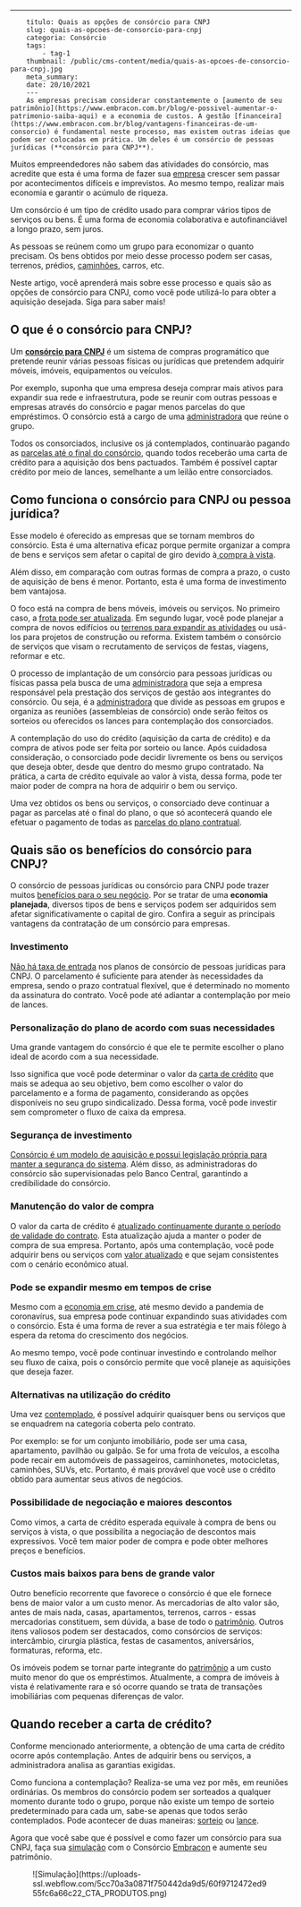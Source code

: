 ---
        titulo: Quais as opções de consórcio para CNPJ
        slug: quais-as-opcoes-de-consorcio-para-cnpj
        categoria: Consórcio
        tags:
            - tag-1
        thumbnail: /public/cms-content/media/quais-as-opcoes-de-consorcio-para-cnpj.jpg
        meta_summary: 
        date: 20/10/2021
        ---
        As empresas precisam considerar constantemente o [aumento de seu patrimônio](https://www.embracon.com.br/blog/e-possivel-aumentar-o-patrimonio-saiba-aqui) e a economia de custos. A gestão [financeira](https://www.embracon.com.br/blog/vantagens-financeiras-de-um-consorcio) é fundamental neste processo, mas existem outras ideias que podem ser colocadas em prática. Um deles é um consórcio de pessoas jurídicas (**consórcio para CNPJ**).

Muitos empreendedores não sabem das atividades do consórcio, mas acredite que esta é uma forma de fazer sua [empresa](https://www.embracon.com.br/blog/empresa-de-consorcio-saiba-o-que-considerar-antes-de-escolher) crescer sem passar por acontecimentos difíceis e imprevistos. Ao mesmo tempo, realizar mais economia e garantir o acúmulo de riqueza.

Um consórcio é um tipo de crédito usado para comprar vários tipos de serviços ou bens. É uma forma de economia colaborativa e autofinanciável a longo prazo, sem juros.

As pessoas se reúnem como um grupo para economizar o quanto precisam. Os bens obtidos por meio desse processo podem ser casas, terrenos, prédios, [caminhões](https://www.embracon.com.br/blog/dicas-na-hora-de-comprar-um-caminhao), carros, etc.

Neste artigo, você aprenderá mais sobre esse processo e quais são as opções de consórcio para CNPJ, como você pode utilizá-lo para obter a aquisição desejada. Siga para saber mais!

O que é o consórcio para CNPJ? 
-------------------------------

Um [**consórcio para CNPJ**](https://www.embracon.com.br/blog/posso-fazer-o-consorcio-em-nome-da-empresa) é um sistema de compras programático que pretende reunir várias pessoas físicas ou jurídicas que pretendem adquirir móveis, imóveis, equipamentos ou veículos.

Por exemplo, suponha que uma empresa deseja comprar mais ativos para expandir sua rede e infraestrutura, pode se reunir com outras pessoas e empresas através do consórcio e pagar menos parcelas do que empréstimos. O consórcio está a cargo de uma [administradora](https://www.embracon.com.br/blog/como-escolher-uma-administradora-de-consorcio) que reúne o grupo.

Todos os consorciados, inclusive os já contemplados, continuarão pagando as [parcelas até o final do consórcio](https://www.embracon.com.br/blog/como-calcular-as-parcelas-no-consorcio), quando todos receberão uma carta de crédito para a aquisição dos bens pactuados. Também é possível captar crédito por meio de lances, semelhante a um leilão entre consorciados.

Como funciona o consórcio para CNPJ ou pessoa jurídica? 
--------------------------------------------------------

Esse modelo é oferecido as empresas que se tornam membros do consórcio. Esta é uma alternativa eficaz porque permite organizar a compra de bens e serviços sem afetar o capital de giro devido à[ compra à vista](https://www.embracon.com.br/blog/qual-a-vantagem-do-pagamento-a-vista).

Além disso, em comparação com outras formas de compra a prazo, o custo de aquisição de bens é menor. Portanto, esta é uma forma de investimento bem vantajosa.

O foco está na compra de bens móveis, imóveis ou serviços. No primeiro caso, a [frota pode ser atualizada](https://www.embracon.com.br/blog/importancia-de-ter-uma-frota-para-o-seu-negocio). Em segundo lugar, você pode planejar a compra de novos edifícios ou [terrenos para expandir as atividades](https://www.embracon.com.br/blog/vale-a-pena-comprar-um-terreno-para-investir) ou usá-los para projetos de construção ou reforma. Existem também o consórcio de serviços que visam o recrutamento de serviços de festas, viagens, reformar e etc.

O processo de implantação de um consórcio para pessoas jurídicas ou físicas passa pela busca de uma [administradora](https://www.embracon.com.br/blog/afinal-o-que-uma-administradora-de-consorcio-faz) que seja a empresa responsável pela prestação dos serviços de gestão aos integrantes do consórcio. Ou seja, é a [administradora](https://www.embracon.com.br/blog/porque-escolher-a-embracon-como-sua-administradora-de-consorcio) que divide as pessoas em grupos e organiza as reuniões (assembleias de consórcio) onde serão feitos os sorteios ou oferecidos os lances para contemplação dos consorciados.

A contemplação do uso do crédito (aquisição da carta de crédito) e da compra de ativos pode ser feita por sorteio ou lance. Após cuidadosa consideração, o consorciado pode decidir livremente os bens ou serviços que deseja obter, desde que dentro do mesmo grupo contratado. Na prática, a carta de crédito equivale ao valor à vista, dessa forma, pode ter maior poder de compra na hora de adquirir o bem ou serviço.

Uma vez obtidos os bens ou serviços, o consorciado deve continuar a pagar as parcelas até o final do plano, o que só acontecerá quando ele efetuar o pagamento de todas as [parcelas do plano contratual](https://www.embracon.com.br/blog/como-e-feito-o-pagamento-da-parcela-do-consorcio).

Quais são os benefícios do consórcio para CNPJ? 
------------------------------------------------

O consórcio de pessoas jurídicas ou consórcio para CNPJ pode trazer muitos [benefícios para o seu negócio](https://www.embracon.com.br/blog/abra-seu-negocio-usando-o-consorcio). Por se tratar de uma **economia planejada**, diversos tipos de bens e serviços podem ser adquiridos sem afetar significativamente o capital de giro. Confira a seguir as principais vantagens da contratação de um consórcio para empresas.

### Investimento 

[Não há taxa de entrada](https://www.embracon.com.br/blog/consorcio-nao-tem-entrada-saiba-mais) nos planos de consórcio de pessoas jurídicas para CNPJ. O parcelamento é suficiente para atender às necessidades da empresa, sendo o prazo contratual flexível, que é determinado no momento da assinatura do contrato. Você pode até adiantar a contemplação por meio de lances.

### Personalização do plano de acordo com suas necessidades 

Uma grande vantagem do consórcio é que ele te permite escolher o plano ideal de acordo com a sua necessidade.

Isso significa que você pode determinar o valor da [carta de crédito](https://www.embracon.com.br/blog/o-que-e-e-como-funciona-a-carta-de-credito) que mais se adequa ao seu objetivo, bem como escolher o valor do parcelamento e a forma de pagamento, considerando as opções disponíveis no seu grupo sindicalizado. Dessa forma, você pode investir sem comprometer o fluxo de caixa da empresa.

### Segurança de investimento 

[Consórcio é um modelo de aquisição e possui legislação própria para manter a segurança do sistema](https://www.embracon.com.br/blog/consorcio-e-seguro-saiba-mais). Além disso, as administradoras do consórcio são supervisionadas pelo Banco Central, garantindo a credibilidade do consórcio.

### Manutenção do valor de compra 

O valor da carta de crédito é [atualizado continuamente durante o período de validade do contrato](https://www.embracon.com.br/blog/reajuste-consorcio-como-e-feito). Esta atualização ajuda a manter o poder de compra de sua empresa. Portanto, após uma contemplação, você pode adquirir bens ou serviços com [valor atualizado](https://www.embracon.com.br/blog/reajuste-do-consorcio-entenda) e que sejam consistentes com o cenário econômico atual.

### Pode se expandir mesmo em tempos de crise 

Mesmo com a [economia em crise](https://www.embracon.com.br/blog/investimento-na-crise-o-consorcio-sempre-e-um-bom-negocio), até mesmo devido a pandemia de coronavírus, sua empresa pode continuar expandindo suas atividades com o consórcio. Esta é uma forma de rever a sua estratégia e ter mais fôlego à espera da retoma do crescimento dos negócios.

Ao mesmo tempo, você pode continuar investindo e controlando melhor seu fluxo de caixa, pois o consórcio permite que você planeje as aquisições que deseja fazer.

### Alternativas na utilização do crédito 

Uma vez [contemplado](https://www.embracon.com.br/blog/saiba-o-que-fazer-quando-for-contemplado-no-consorcio), é possível adquirir quaisquer bens ou serviços que se enquadrem na categoria coberta pelo contrato.

Por exemplo: se for um conjunto imobiliário, pode ser uma casa, apartamento, pavilhão ou galpão. Se for uma frota de veículos, a escolha pode recair em automóveis de passageiros, caminhonetes, motocicletas, caminhões, SUVs, etc. Portanto, é mais provável que você use o crédito obtido para aumentar seus ativos de negócios.

### Possibilidade de negociação e maiores descontos 

Como vimos, a carta de crédito esperada equivale à compra de bens ou serviços à vista, o que possibilita a negociação de descontos mais expressivos. Você tem maior poder de compra e pode obter melhores preços e benefícios.

### Custos mais baixos para bens de grande valor 

Outro benefício recorrente que favorece o consórcio é que ele fornece bens de maior valor a um custo menor. As mercadorias de alto valor são, antes de mais nada, casas, apartamentos, terrenos, carros - essas mercadorias constituem, sem dúvida, a base de todo o [patrimônio](https://www.embracon.com.br/blog/aumentar-o-patrimonio-investindo-em-consorcio). Outros itens valiosos podem ser destacados, como consórcios de serviços: intercâmbio, cirurgia plástica, festas de casamentos, aniversários, formaturas, reforma, etc.

Os imóveis podem se tornar parte integrante do [patrimônio](https://www.embracon.com.br/blog/5-formas-de-aumentar-seu-patrimonio-com-o-consorcio) a um custo muito menor do que os empréstimos. Atualmente, a compra de imóveis à vista é relativamente rara e só ocorre quando se trata de transações imobiliárias com pequenas diferenças de valor.

Quando receber a carta de crédito? 
-----------------------------------

Conforme mencionado anteriormente, a obtenção de uma carta de crédito ocorre após contemplação. Antes de adquirir bens ou serviços, a administradora analisa as garantias exigidas.

Como funciona a contemplação? Realiza-se uma vez por mês, em reuniões ordinárias. Os membros do consórcio podem ser sorteados a qualquer momento durante todo o grupo, porque não existe um tempo de sorteio predeterminado para cada um, sabe-se apenas que todos serão contemplados. Pode acontecer de duas maneiras: [sorteio](https://www.embracon.com.br/conhecaoconsorcio/como-sao-realizados-os-sorteios-nas-assembleias) ou [lance](https://www.embracon.com.br/blog/como-funciona-o-lance).

Agora que você sabe que é possível e como fazer um consórcio para sua CNPJ, faça sua [simulação](https://www.embracon.com.br/servicos/simulacao-de-consorcio) com o Consórcio [Embracon](https://www.embracon.com.br/a-embracon) e aumente seu patrimônio.

<figure class="w-richtext-figure-type-image w-richtext-align-center"><div>![Simulação](https://uploads-ssl.webflow.com/5cc70a3a0871f750442da9d5/60f9712472ed955fc6a66c22_CTA_PRODUTOS.png)</div></figure>
        
